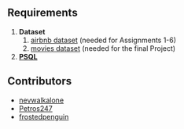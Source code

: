 ## Requirements

1. **Dataset**
   1. [airbnb dataset]() (needed for Αssignments 1-6)
   2. [movies dataset]() (needed for the final Project)
2. [**PSQL**]()

## Contributors
* [nevwalkalone](https://github.com/nevwalkalone)
* [Petros247](https://github.com/Petros247)
* [frostedpenguin](https://github.com/frostedpenguin)
